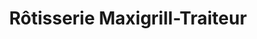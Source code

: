 ---
title: "Rôtisserie Maxigrill-Traiteur"
url: /saint-clair-du-rhone/rotisserie-maxigrill-traiteur/
shop: boucherie
---
